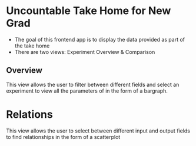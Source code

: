 # Uncountable Take Home for New Grad
- The goal of this frontend app is to display the data provided as part of the take home
- There are two views: Experiment Overview & Comparison

## Overview
This view allows the user to filter between different fields and select an experiment to view all the parameters of in the form of a bargraph.

# Relations
This view allows the user to select between different input and output fields to find relationships in the form of a scatterplot
